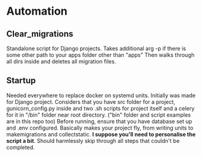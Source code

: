 # Automation

## Clear_migrations
Standalone script for Django projects.
Takes additional arg -p <path> if there is some other path to your apps folder other than "apps"
Then walks through all dirs inside and deletes all migration files.

## Startup
Needed everywhere to replace docker on systemd units. Initially was made for Django project.
Considers that you have src folder for a project, gunicorn_config.py inside and two .sh scripts for project itself and a celery for it in "/bin" folder near root directory.
("bin" folder and script examples are in this repo too)
Before running, ensure that you have database set up and .env configured.
Basically makes your project fly, from writing units to makemigrations and collectstatic.
**I suppose you'll need to personalise the script a bit**.
Should harmlessly skip through all steps that couldn't be completed.
